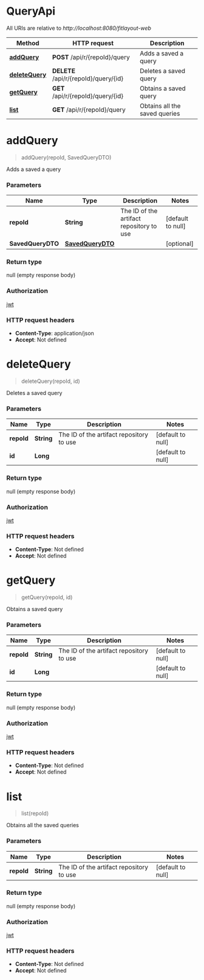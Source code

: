 # QueryApi

All URIs are relative to *http://localhost:8080/fitlayout-web*

Method | HTTP request | Description
------------- | ------------- | -------------
[**addQuery**](QueryApi.md#addQuery) | **POST** /api/r/{repoId}/query | Adds a saved a query
[**deleteQuery**](QueryApi.md#deleteQuery) | **DELETE** /api/r/{repoId}/query/{id} | Deletes a saved query
[**getQuery**](QueryApi.md#getQuery) | **GET** /api/r/{repoId}/query/{id} | Obtains a saved query
[**list**](QueryApi.md#list) | **GET** /api/r/{repoId}/query | Obtains all the saved queries


<a name="addQuery"></a>
# **addQuery**
> addQuery(repoId, SavedQueryDTO)

Adds a saved a query

### Parameters

Name | Type | Description  | Notes
------------- | ------------- | ------------- | -------------
 **repoId** | **String**| The ID of the artifact repository to use | [default to null]
 **SavedQueryDTO** | [**SavedQueryDTO**](../Models/SavedQueryDTO.md)|  | [optional]

### Return type

null (empty response body)

### Authorization

[jwt](../README.md#jwt)

### HTTP request headers

- **Content-Type**: application/json
- **Accept**: Not defined

<a name="deleteQuery"></a>
# **deleteQuery**
> deleteQuery(repoId, id)

Deletes a saved query

### Parameters

Name | Type | Description  | Notes
------------- | ------------- | ------------- | -------------
 **repoId** | **String**| The ID of the artifact repository to use | [default to null]
 **id** | **Long**|  | [default to null]

### Return type

null (empty response body)

### Authorization

[jwt](../README.md#jwt)

### HTTP request headers

- **Content-Type**: Not defined
- **Accept**: Not defined

<a name="getQuery"></a>
# **getQuery**
> getQuery(repoId, id)

Obtains a saved query

### Parameters

Name | Type | Description  | Notes
------------- | ------------- | ------------- | -------------
 **repoId** | **String**| The ID of the artifact repository to use | [default to null]
 **id** | **Long**|  | [default to null]

### Return type

null (empty response body)

### Authorization

[jwt](../README.md#jwt)

### HTTP request headers

- **Content-Type**: Not defined
- **Accept**: Not defined

<a name="list"></a>
# **list**
> list(repoId)

Obtains all the saved queries

### Parameters

Name | Type | Description  | Notes
------------- | ------------- | ------------- | -------------
 **repoId** | **String**| The ID of the artifact repository to use | [default to null]

### Return type

null (empty response body)

### Authorization

[jwt](../README.md#jwt)

### HTTP request headers

- **Content-Type**: Not defined
- **Accept**: Not defined

